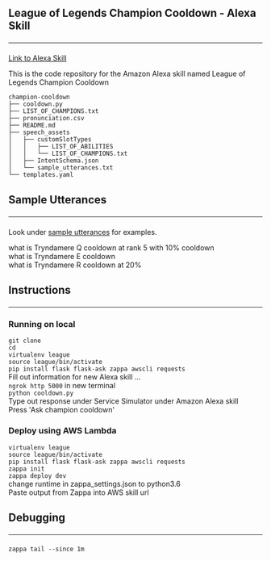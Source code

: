## League of Legends Champion Cooldown - Alexa Skill <hr/>

[Link to Alexa Skill](https://www.amazon.com/League-of-Legends-Champion-Cooldown/dp/B076FN3YS2/ref=sr_1_1?s=digital-skills&ie=UTF8&qid=1509420389&sr=1-1&keywords=league+of+legends+champion+cooldown&dpID=7137yMTCy7L&preST=_SY300_QL70_&dpSrc=srch)

This is the code repository for the Amazon Alexa skill named League of Legends Champion Cooldown

```
champion-cooldown             
├── cooldown.py  
├── LIST_OF_CHAMPIONS.txt           
├── pronunciation.csv             
├── README.md                     
├── speech_assets                   
│   ├── customSlotTypes
│   │   ├── LIST_OF_ABILITIES
│   │   └── LIST_OF_CHAMPIONS.txt
│   ├── IntentSchema.json
│   └── sample_utterances.txt
└── templates.yaml
``` 

## Sample Utterances <hr/>

Look under [sample utterances](https://github.com/fompei/league-champion-cooldown/blob/master/speech_assets/sample_utterances.txt) for examples.

what is Tryndamere Q cooldown at rank 5 with 10% cooldown  
what is Tryndamere E cooldown  
what is Tryndamere R cooldown at 20%  

## Instructions  <hr/>

### Running on local
`git clone`   
`cd`  
`virtualenv league`  
`source league/bin/activate`  
`pip install flask flask-ask zappa awscli requests`  
Fill out information for new Alexa skill ...  
`ngrok http 5000` in new terminal    
`python cooldown.py`  
Type out response under Service Simulator under Amazon Alexa skill  
Press 'Ask champion cooldown'   

### Deploy using AWS Lambda

`virtualenv league`  
`source league/bin/activate`  
`pip install flask flask-ask zappa awscli requests`  
`zappa init`  
`zappa deploy dev`  
change runtime in zappa_settings.json to python3.6  
Paste output from Zappa into AWS skill url  

## Debugging <hr/>

`zappa tail --since 1m`
